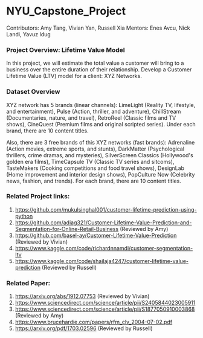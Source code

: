 # NYU_Capstone_Project
Contributors: Amy Tang, Vivian Yan, Russell Xia
Mentors: Enes Avcu, Nick Landi, Yavuz Idug

### Project Overview: Lifetime Value Model
In this project, we will estimate the total value a customer will bring to a business over the entire duration of their relationship. 
Develop a Customer Lifetime Value (LTV) model for a client: XYZ Networks.

### Dataset Overview
XYZ network has 5 brands (linear channels): LimeLight (Reality TV, lifestyle, and entertainment), Pulse (Action, thriller, and adventure), ChillStream (Documentaries, nature, and travel), RetroReel (Classic films and TV shows), CineQuest (Premium films and original scripted series). Under each brand, there are 10 content titles.

Also, there are 3 free brands of this XYZ networks (fast brands): Adrenaline (Action movies, extreme sports, and stunts), DarkMatter (Psychological thrillers, crime dramas, and mysteries), SilverScreen Classics (Hollywood's golden era films), TimeCapsule TV (Classic TV series and sitcoms), TasteMakers (Cooking competitions and food travel shows), DesignLab (Home improvement and interior design shows), PopCulture Now (Celebrity news, fashion, and trends). For each brand, there are 10 content titles.


### Related Project links:
1. https://github.com/mukulsinghal001/customer-lifetime-prediction-using-python
2. https://github.com/adiag321/Customer-Lifetime-Value-Prediction-and-Segmentation-for-Online-Retail-Business (Reviewed by Amy)
3. https://github.com/basel-ay/Customer-Lifetime-Value-Prediction (Reviewed by Vivian)
4. https://www.kaggle.com/code/richardnnamdi/customer-segmentation-ltv
5. https://www.kaggle.com/code/shailaja4247/customer-lifetime-value-prediction (Reviewed by Russell)


### Related Paper:
1. https://arxiv.org/abs/1912.07753 (Reviewed by Vivian)
2. https://www.sciencedirect.com/science/article/pii/S2405844023005911
3. https://www.sciencedirect.com/science/article/pii/S1877050910003868 (Reviewed by Amy)
4. https://www.brucehardie.com/papers/rfm_clv_2004-07-02.pdf
5. https://arxiv.org/pdf/1703.02596 (Reviewed by Russell)
